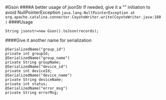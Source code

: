 #Gson
####A better usage of jsonStr
If needed, give it a "" initiation to avoid NullPointerException
` java.lang.NullPointerException
        at org.apache.catalina.connector.CoyoteWriter.write(CoyoteWriter.java:180)
`
####Usage
```
String jsonstr=new Gson().toJson(records);
```
####Give it another name for serialization
```
@SerializedName("group_id")
private int groupId;
@SerializedName("group_name")
private String groupName;
@SerializedName("device_id")
private int deviceId;
@SerializedName("device_name")
private String deviceName;
private int status;
@SerializedName("error_msg")
private String errorMsg;
```
